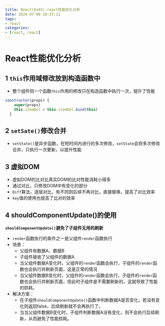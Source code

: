 ```yaml
---
title: React(0x03)-react性能优化分析
date: 2020-07-08 20:37:11
tags:
- react
categories:
- [react, react]
---
```


#  React性能优化分析

##  1 `this`作用域修改放到构造函数中

* 整个组件同一个函数`this`作用的修改只在构造函数中执行一次，提升了性能

```js
constructor(props) {
    super(props)
    this.itemDel = this.itemDel.bind(this)
  }
```

##  2 `setSate()`修改合并

* `setState()`是异步函数，在短时间内进行的多次修改，`setState`会将多次修改合并，只执行一次更新，以提升性能

##  3 虚拟DOM

* 虚拟DOM的比对比真实DOM的比对性能消耗小得多
* 通过对比，只修改DOM中有变化的部分
* `Diff`算法，逐层对比，有不同则后续不再对比，直接替换，提高了对比效率
* `key`值的使用也提高了比对的效率

##   4 shouldComponentUpdate()的使用

**`shouldComponentUpdate()`避免了子组件无用的刷新**

* `render`函数执行的条件之一是父组件`render`函数执行
* 场景：
  * 父组件有数据A、数据B
  * 子组件接收了父组件的数据A
  * 当父组件数据A变化时，父组件的`render`函数会执行，子组件的`render`函数也会执行并刷新页面，这是正常的情况
  * 当父组件数据B变化时，父组件的`render`函数会执行，子组件的`render`函数也会执行并刷新页面，但此时子组件是不需要刷新的，这就导致了性能的损耗。
* 解决方案：
  * 在子组件`shouldComponentUpdate()`函数中判断数据A是否变化，若没有变化则返回false，后续刷新就不会再执行了。
  * 当当父组件数据B变化时，子组件判断数据A没有变化，则不会执行后续刷新，从而避免了性能损耗。

